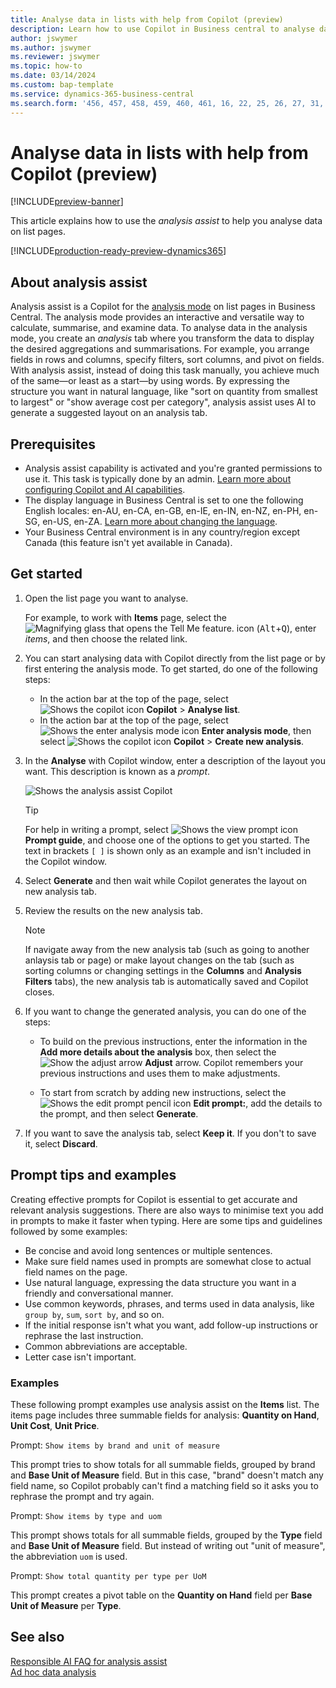 ```yaml
---
title: Analyse data in lists with help from Copilot (preview)
description: Learn how to use Copilot in Business central to analyse data.
author: jswymer
ms.author: jswymer
ms.reviewer: jswymer
ms.topic: how-to
ms.date: 03/14/2024
ms.custom: bap-template
ms.service: dynamics-365-business-central
ms.search.form: '456, 457, 458, 459, 460, 461, 16, 22, 25, 26, 27, 31, 143, 144, 9300, 9301, 9303, 9304, 9305, 9306, 9307, 9309, 9310, 9311'
---
```

# <a name="analyze-data-in-lists-with-help-from-copilot-preview"></a>Analyse data in lists with help from Copilot (preview)

[!INCLUDE[preview-banner](includes/preview-banner.md)]

This article explains how to use the *analysis assist* to help you analyse data on list pages.

[!INCLUDE[production-ready-preview-dynamics365](includes/production-ready-preview-dynamics365.md)]

## <a name="about-analysis-assist"></a>About analysis assist

Analysis assist is a Copilot for the [analysis mode](analysis-mode.md) on list pages in Business Central. The analysis mode provides an interactive and versatile way to calculate, summarise, and examine data. To analyse data in the analysis mode, you create an *analysis* tab where you transform the data to display the desired aggregations and summarisations. For example, you arrange fields in rows and columns, specify filters, sort columns, and pivot on fields. With analysis assist, instead of doing this task manually, you achieve much of the same&mdash;or least as a start&mdash;by using words. By expressing the structure you want in natural language, like "sort on quantity from smallest to largest" or "show average cost per category", analysis assist uses AI to generate a suggested layout on an analysis tab.


<!-- 

 However, the data analysis mode requires some understanding of how to structure fields to meet the desired aggregations and summarizations. It requires you to move fields around to the appropriate areas within analysis mode pane which data rows and columns to display, specify filters, sorting, grouping, pivoting and totals. Analysis assist minimizes these requirments by enabling you to express the desired layout in words. , like "group which data rows and columns to display, specify filters, sorting, grouping, pivoting and totals
--> 
## <a name="prerequisites"></a>Prerequisites

- Analysis assist capability is activated and you're granted permissions to use it. This task is typically done by an admin. [Learn more about configuring Copilot and AI capabilities](enable-ai.md).
- The display language in Business Central is set to one the following English locales: en-AU, en-CA, en-GB, en-IE, en-IN, en-NZ, en-PH, en-SG, en-US, en-ZA. [Learn more about changing the language](ui-change-basic-settings.md#language).
- Your Business Central environment is in any country/region except Canada (this feature isn't yet available in Canada).

<!--
> [!NOTE]
> You may notice some list pages that don't include the **Analyze** switch for changing to the analysis mode. The reason is that developers can disable analysis mode on specific pages by using the [AnalysisModeEnabled property](/dynamics365/business-central/dev-itpro/developer/properties/devenv-analysismodeenabled-property) in AL.-->

## <a name="get-started"></a>Get started

1. Open the list page you want to analyse.

   For example, to work with **Items** page, select the ![Magnifying glass that opens the Tell Me feature.](media/ui-search/search_small.png) icon (<kbd>Alt</kbd>+<kbd>Q</kbd>), enter *items*, and then choose the related link.

1. You can start analysing data with Copilot directly from the list page or by first entering the analysis mode. To get started, do one of the following steps:

    - In the action bar at the top of the page, select ![Shows the copilot icon](media/copilot-icon.png) **Copilot** > **Analyse list**.
    - In the action bar at the top of the page, select ![Shows the enter analysis mode icon](media/analysis-mode-icon.png) **Enter analysis mode**, then select ![Shows the copilot icon](media/copilot-icon.png) **Copilot** > **Create new analysis**.

1. In the **Analyse** with Copilot window, enter a description of the layout you want. This description is known as a *prompt*.

    ![Shows the analysis assist Copilot](media/analysis-assist.png)

    > [!TIP]
    > For help in writing a prompt, select ![Shows the view prompt icon](media/prompt-guide-icon.png) **Prompt guide**, and choose one of the options to get you started. The text in brackets `[ ]` is shown only as an example and isn't included in the Copilot window.

1. Select **Generate** and then wait while Copilot generates the layout on new analysis tab.
1. Review the results on the new analysis tab.

   > [!NOTE]
   > If navigate away from the new analysis tab (such as going to another anlaysis tab or page) or make layout changes on the tab (such as sorting columns or changing settings in the **Columns** and **Analysis Filters** tabs), the new analysis tab is automatically saved and Copilot closes.

1. If you want to change the generated analysis, you can do one of the steps:

   - To build on the previous instructions, enter the information in the **Add more details about the analysis** box, then select the ![Show the adjust arrow](media/analysis-assist-adjust-button.png) **Adjust** arrow. Copilot remembers your previous instructions and uses them to make adjustments.

   - To start from scratch by adding new instructions, select the ![Shows the edit prompt pencil icon](media/edit-pencil.png) **Edit prompt:**, add the details to the prompt, and then select **Generate**.

1. If you want to save the analysis tab, select **Keep it**. If you don't to save it, select **Discard**.

## <a name="prompt-tips-and-examples"></a>Prompt tips and examples

Creating effective prompts for Copilot is essential to get accurate and relevant analysis suggestions. There are also ways to minimise text you add in prompts to make it faster when typing. Here are some tips and guidelines followed by some examples:

- Be concise and avoid long sentences or multiple sentences.
- Make sure field names used in prompts are somewhat close to actual field names on the page.
- Use natural language, expressing the data structure you want in a friendly and conversational manner.
- Use common keywords, phrases, and terms used in data analysis, like `group by`, `sum`, `sort by`, and so on.
- If the initial response isn't what you want, add follow-up instructions or rephrase the last instruction.
- Common abbreviations are acceptable.
- Letter case isn't important.

### <a name="examples"></a>Examples

These following prompt examples use analysis assist on the **Items** list. The items page includes three summable fields for analysis: **Quantity on Hand**, **Unit Cost**, **Unit Price**.

Prompt: `Show items by brand and unit of measure`

This prompt tries to show totals for all summable fields, grouped by brand and **Base Unit of Measure** field. But in this case, "brand" doesn't match any field name, so Copilot probably can't find a matching field so it asks you to rephrase the prompt and try again.

Prompt: `Show items by type and uom`

This prompt shows totals for all summable fields, grouped by the **Type** field and **Base Unit of Measure** field. But instead of writing out "unit of measure", the abbreviation `uom` is used.

Prompt: `Show total quantity per type per UoM`

This prompt creates a pivot table on the **Quantity on Hand** field per **Base Unit of Measure** per **Type**.

## <a name="see-also"></a>See also

[Responsible AI FAQ for analysis assist](faqs-analysis-assist.md)  
[Ad hoc data analysis](reports-adhoc-analysis.md)  
